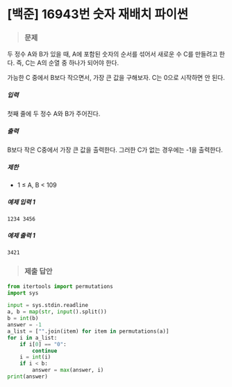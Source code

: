 # [백준] 16943번 숫자 재배치 파이썬

> ### 문제

두 정수 A와 B가 있을 때, A에 포함된 숫자의 순서를 섞어서 새로운 수 C를 만들려고 한다. 즉, C는 A의 순열 중 하나가 되어야 한다. 

가능한 C 중에서 B보다 작으면서, 가장 큰 값을 구해보자. C는 0으로 시작하면 안 된다.

##### 입력

첫째 줄에 두 정수 A와 B가 주어진다.

##### 출력

B보다 작은 C중에서 가장 큰 값을 출력한다. 그러한 C가 없는 경우에는 -1을 출력한다.

##### 제한

- 1 ≤ A, B < 109

##### 예제 입력 1

```
1234 3456
```

##### 예제 출력 1

```
3421
```

> ### 제출 답안

```python
from itertools import permutations
import sys

input = sys.stdin.readline
a, b = map(str, input().split())
b = int(b)
answer = -1
a_list = ["".join(item) for item in permutations(a)]
for i in a_list:
    if i[0] == "0":
        continue
    i = int(i)
    if i < b:
        answer = max(answer, i)
print(answer)
```